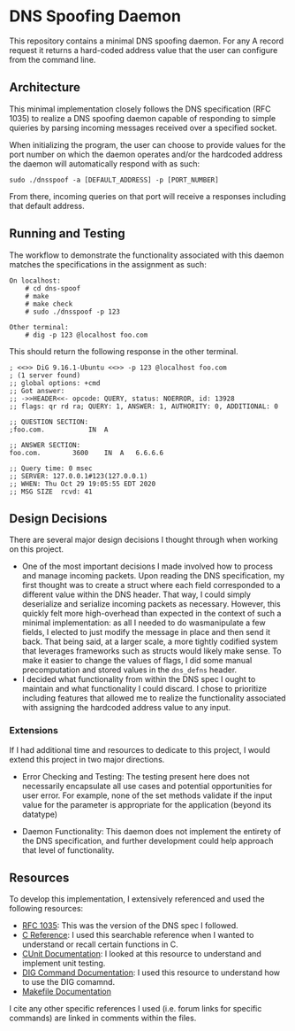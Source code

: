 # DNS Spoofing Daemon

This repository contains a minimal DNS spoofing daemon. For any A record
request it returns a hard-coded address value that the user can configure
from the command line.

## Architecture
This minimal implementation closely follows the DNS specification (RFC 1035) to
realize a DNS spoofing daemon capable of responding to simple quieries by
parsing incoming messages received over a specified socket. 


When initializing the program, the user can choose to provide values for the
port number on which the daemon operates and/or the hardcoded address the daemon
will automatically respond with as such:
```
sudo ./dnsspoof -a [DEFAULT_ADDRESS] -p [PORT_NUMBER]
```
From there, incoming queries on that port will receive a responses including that
default address.

## Running and Testing
The workflow to demonstrate the functionality associated with this daemon
matches the specifications in the assignment as such:
```
On localhost:
    # cd dns-spoof
    # make
    # make check
    # sudo ./dnsspoof -p 123

Other terminal:
    # dig -p 123 @localhost foo.com
```
This should return the following response in the other terminal.
```
; <<>> DiG 9.16.1-Ubuntu <<>> -p 123 @localhost foo.com
; (1 server found)
;; global options: +cmd
;; Got answer:
;; ->>HEADER<<- opcode: QUERY, status: NOERROR, id: 13928
;; flags: qr rd ra; QUERY: 1, ANSWER: 1, AUTHORITY: 0, ADDITIONAL: 0

;; QUESTION SECTION:
;foo.com.			IN	A

;; ANSWER SECTION:
foo.com.		3600	IN	A	6.6.6.6

;; Query time: 0 msec
;; SERVER: 127.0.0.1#123(127.0.0.1)
;; WHEN: Thu Oct 29 19:05:55 EDT 2020
;; MSG SIZE  rcvd: 41
```
## Design Decisions
There are several major design decisions I thought through when working on this 
project.
- One of the most important decisions I made involved how to process and manage
  incoming packets. Upon reading the DNS specification, my first thought was to
  create a struct where each field corresponded to a different value within the
  DNS header. That way, I could simply deserialize and serialize incoming
  packets as necessary. However, this quickly felt more high-overhead than
  expected in the context of such a minimal implementation: as all I needed
  to do wasmanipulate a few fields, I elected to just modify the message in
  place and then send it back. That being said, at a larger scale, a more
  tightly codified system that leverages frameworks such as structs would
  likely make sense. To make it easier to change the values of flags, I did
  some manual precomputation and stored values in the `dns_defns` header.
- I decided what functionality from within the DNS spec I ought to maintain and
  what functionality I could discard. I chose to prioritize including features
  that allowed me to realize the functionality associated with assigning the
  hardcoded address value to any input.

### Extensions
If I had additional time and resources to dedicate to this project, I would
extend this project in two major directions.

- Error Checking and Testing: The testing present here does not necessarily
  encapsulate all use cases and potential opportunities for user error.
  For example, none of the set methods validate if the input value for the
  parameter is appropriate for the application (beyond its datatype)

- Daemon Functionality: This daemon does not implement the entirety of the DNS
  specification, and further development could help approach that level of
  functionality.

## Resources
To develop this implementation, I extensively referenced and used the following
resources:

- [RFC 1035](https://tools.ietf.org/html/rfc1035): This was the version of the
  DNS spec I followed.
- [C Reference](https://devdocs.io/c/): I used this searchable reference when I
  wanted to understand or recall certain functions in C.
- [CUnit Documentation](http://cunit.sourceforge.net/doc/index.html): I looked
  at this resource to understand and implement unit testing.
- [DIG Command Documentation](https://www.hostinger.com/tutorials/how-to-use-the-dig-command-in-linux/#How-to-Use-the-Dig-Command): 
  I used this resource to understand how to use the DIG comamnd.
- [Makefile Documentation](https://www.gnu.org/software/make/manual/make.html)

I cite any other specific references I used (i.e. forum links for specific
commands) are linked in comments within the files.